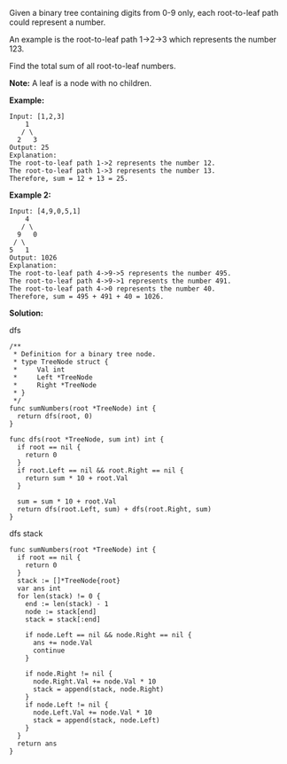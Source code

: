 Given a binary tree containing digits from 0-9 only, each root-to-leaf path could represent a number.

An example is the root-to-leaf path 1->2->3 which represents the number 123.

Find the total sum of all root-to-leaf numbers.

**Note:** A leaf is a node with no children.

**Example:**
```
Input: [1,2,3]
    1
   / \
  2   3
Output: 25
Explanation:
The root-to-leaf path 1->2 represents the number 12.
The root-to-leaf path 1->3 represents the number 13.
Therefore, sum = 12 + 13 = 25.
```
**Example 2:**
```
Input: [4,9,0,5,1]
    4
   / \
  9   0
 / \
5   1
Output: 1026
Explanation:
The root-to-leaf path 4->9->5 represents the number 495.
The root-to-leaf path 4->9->1 represents the number 491.
The root-to-leaf path 4->0 represents the number 40.
Therefore, sum = 495 + 491 + 40 = 1026.
```

**Solution:**

dfs
```golang
/**
 * Definition for a binary tree node.
 * type TreeNode struct {
 *     Val int
 *     Left *TreeNode
 *     Right *TreeNode
 * }
 */
func sumNumbers(root *TreeNode) int {
  return dfs(root, 0)
}

func dfs(root *TreeNode, sum int) int {
  if root == nil {
    return 0
  }
  if root.Left == nil && root.Right == nil {
    return sum * 10 + root.Val
  }

  sum = sum * 10 + root.Val
  return dfs(root.Left, sum) + dfs(root.Right, sum)
}
```

dfs stack
```golang
func sumNumbers(root *TreeNode) int {
  if root == nil {
    return 0
  }
  stack := []*TreeNode{root}
  var ans int
  for len(stack) != 0 {
    end := len(stack) - 1
    node := stack[end]
    stack = stack[:end]

    if node.Left == nil && node.Right == nil {
      ans += node.Val
      continue
    }

    if node.Right != nil {
      node.Right.Val += node.Val * 10
      stack = append(stack, node.Right)
    }
    if node.Left != nil {
      node.Left.Val += node.Val * 10
      stack = append(stack, node.Left)
    }
  }
  return ans
}
```
